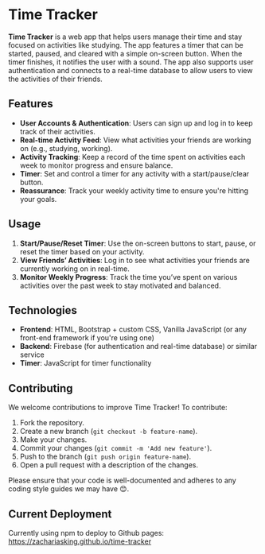 # Time Tracker

**Time Tracker** is a web app that helps users manage their time and stay focused on activities like studying. The app features a timer that can be started, paused, and cleared with a simple on-screen button. When the timer finishes, it notifies the user with a sound. The app also supports user authentication and connects to a real-time database to allow users to view the activities of their friends.

## Features

- **User Accounts & Authentication**: Users can sign up and log in to keep track of their activities.
- **Real-time Activity Feed**: View what activities your friends are working on (e.g., studying, working).
- **Activity Tracking**: Keep a record of the time spent on activities each week to monitor progress and ensure balance.
- **Timer**: Set and control a timer for any activity with a start/pause/clear button.
- **Reassurance**: Track your weekly activity time to ensure you're hitting your goals.

## Usage

1. **Start/Pause/Reset Timer**: Use the on-screen buttons to start, pause, or reset the timer based on your activity.
2. **View Friends’ Activities**: Log in to see what activities your friends are currently working on in real-time.
3. **Monitor Weekly Progress**: Track the time you’ve spent on various activities over the past week to stay motivated and balanced.

## Technologies

- **Frontend**: HTML, Bootstrap + custom CSS, Vanilla JavaScript (or any front-end framework if you're using one)
- **Backend**: Firebase (for authentication and real-time database) or similar service
- **Timer**: JavaScript for timer functionality

## Contributing

We welcome contributions to improve Time Tracker! To contribute:

1. Fork the repository.
2. Create a new branch (`git checkout -b feature-name`).
3. Make your changes.
4. Commit your changes (`git commit -m 'Add new feature'`).
5. Push to the branch (`git push origin feature-name`).
6. Open a pull request with a description of the changes.

Please ensure that your code is well-documented and adheres to any coding style guides we may have 😊.

## Current Deployment
Currently using npm to deploy to Github pages: https://zachariasking.github.io/time-tracker
